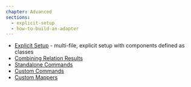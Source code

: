 ```yaml
---
chapter: Advanced
sections:
  - explicit-setup
  - how-to-build-an-adapter
---
```


* [Explicit Setup](/%{version}/learn/advanced/explicit-setup) - multi-file, explicit setup with components defined as classes
* [Combining Relation Results](/%{version}/learn/advanced/combine)
* [Standalone Commands](/%{version}/learn/advanced/commands)
* [Custom Commands](/%{version}/learn/advanced/custom_commands)
* [Custom Mappers](/%{version}/learn/advanced/mappers)
